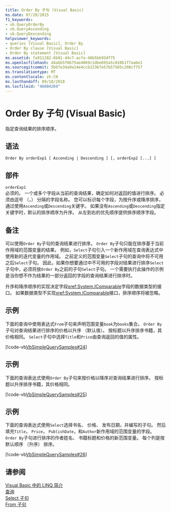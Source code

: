 ```yaml
---
title: Order By 子句 (Visual Basic)
ms.date: 07/20/2015
f1_keywords:
- vb.QueryOrderBy
- vb.QueryAscending
- vb.QueryDescending
helpviewer_keywords:
- queries [Visual Basic], Order By
- Order By clause [Visual Basic]
- Order By statement [Visual Basic]
ms.assetid: fa911282-6b81-44c7-acfa-46b5bb93df75
ms.openlocfilehash: d4abb5f0b75ae4069c1dbe695a5c810b1f7aa6e1
ms.sourcegitcommit: 5bbfe34a9a14e4ccb22367e57b57585c208cf757
ms.translationtype: MT
ms.contentlocale: zh-CN
ms.lasthandoff: 09/18/2018
ms.locfileid: "46004269"
---
```

# <a name="order-by-clause-visual-basic"></a>Order By 子句 (Visual Basic)
指定查询结果的排序顺序。  
  
## <a name="syntax"></a>语法  
  
```  
Order By orderExp1 [ Ascending | Descending ] [, orderExp2 [...] ]  
```  
  
## <a name="parts"></a>部件  
 `orderExp1`  
 必须的。 一个或多个字段从当前的查询结果，确定如何对返回的值进行排序。 必须由逗号 （，） 分隔的字段名称。 您可以标识每个字段，为按升序或降序排序，通过使用`Ascending`或`Descending`关键字。 如果没有`Ascending`或`Descending`指定关键字时，默认的排序顺序为升序。 从左到右的优先顺序提供排序顺序字段。  
  
## <a name="remarks"></a>备注  
 可以使用`Order By`子句的查询结果进行排序。 `Order By`子句只能在排序基于当前作用域的范围变量的结果。 例如，`Select`子句引入一个新作用域在查询表达式中使用新的迭代变量的作用域。 之前定义的范围变量`Select`子句的查询中将不可用之后`Select`子句。 因此，如果你想要通过中不可用的字段对结果进行排序`Select`子句中，必须将放`Order By`之前的子句`Select`子句。 一个需要执行此操作的示例是当你想不作为结果的一部分返回的字段的查询结果进行排序时。  
  
 升序和降序顺序的实现决定字段<xref:System.IComparable>字段的数据类型的接口。 如果数据类型不实现<xref:System.IComparable>接口，排序顺序将被忽略。  
  
## <a name="example"></a>示例  
 下面的查询中使用表达式`From`子句来声明范围变量`book`为`books`集合。 `Order By`子句对查询结果进行排序的价格以升序 （默认值）。 按标题以升序排序书籍，其价格相同。 `Select`子句中选择`Title`和`Price`由查询返回的值的属性。  
  
 [!code-vb[VbSimpleQuerySamples#24](../../../visual-basic/language-reference/queries/codesnippet/VisualBasic/order-by-clause_1.vb)]  
  
## <a name="example"></a>示例  
 下面的查询表达式使用`Order By`子句来按价格以降序对查询结果进行排序。 按标题以升序排序书籍，其价格相同。  
  
 [!code-vb[VbSimpleQuerySamples#25](../../../visual-basic/language-reference/queries/codesnippet/VisualBasic/order-by-clause_2.vb)]  
  
## <a name="example"></a>示例  
 下面的查询表达式使用`Select`选择书名、 价格、 发布日期，并编写的子句。 然后填充`Title`， `Price`， `PublishDate`，和`Author`新作用域的范围变量的字段。 `Order By`子句进行排序的作者姓名、 书籍标题和价格的新范围变量。 每个列是按默认顺序 （升序） 排序。  
  
 [!code-vb[VbSimpleQuerySamples#26](../../../visual-basic/language-reference/queries/codesnippet/VisualBasic/order-by-clause_3.vb)]  
  
## <a name="see-also"></a>请参阅  
 [Visual Basic 中的 LINQ 简介](../../../visual-basic/programming-guide/language-features/linq/introduction-to-linq.md)  
 [查询](../../../visual-basic/language-reference/queries/index.md)  
 [Select 子句](../../../visual-basic/language-reference/queries/select-clause.md)  
 [From 子句](../../../visual-basic/language-reference/queries/from-clause.md)
